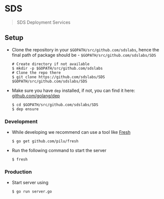 # SDS

> SDS Deployment Services

## Setup

- Clone the repository in your `$GOPATH/src/github.com/sdslabs`, hence the final path of package should be - `$GOPATH/src/github.com/sdslabs/SDS`

  ```shell
  # Create directory if not available
  $ mkdir -p $GOPATH/src/github.com/sdslabs
  # Clone the repo there
  $ git clone https://github.com/sdslabs/SDS  $GOPATH/src/github.com/sdslabs/SDS
  ```

- Make sure you have `dep` installed, if not, you can find it here: [github.com/golang/dep](https://github.com/golang/dep)

  ```shell
  $ cd $GOPATH/src/github.com/sdslabs/SDS
  $ dep ensure
  ```

### Development

- While developing we recommend can use a tool like [Fresh](https://github.com/pilu/fresh)

  ```shell
  $ go get github.com/pilu/fresh
  ```

- Run the following command to start the server
  ```shell
  $ fresh
  ```

### Production

- Start server using
  ```shell
  $ go run server.go
  ```
